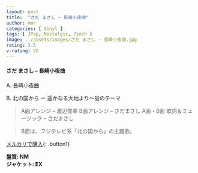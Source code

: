 ```yaml
---
layout: post
title:  "さだ まさし – 長崎小夜曲"
author: mmr
categories: [ Vinyl ]
tags: [ JPop, Nostalgic, 7inch ]
image: ../assets/images/さだ まさし – 長崎小夜曲.jpg
rating: 3.5
v-rating: VG
---
```


#### さだ まさし – 長崎小夜曲

A. 長崎小夜曲 

B. 北の国から ー 遥かなる大地より〜蛍のテーマ

> A面アレンジ – 渡辺俊幸 B面アレンジ – さだまさし
A面・B面 歌詞＆ミュージック – さだまさし

> B面は、フジテレビ系「北の国から」の主題歌。

[メルカリで購入](https://jp.mercari.com/item/m45483880939){: .button1}

<div class="mt-4 mb-4 d-flex align-items-center">
<strong class="mr-1">盤質: NM</strong>
</div>
<div class="mt-4 mb-4 d-flex align-items-center">
<strong class="mr-1">ジャケット: EX</strong>
</div>
